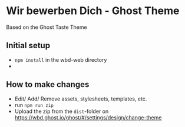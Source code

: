 # Wir bewerben Dich - Ghost Theme

Based on the Ghost Taste Theme

## Initial setup
- `npm install` in the wbd-web directory
- 

## How to make changes

- Edit/ Add/ Remove assets, stylesheets, templates, etc.
- run `npm run zip`
- Upload the zip from the `dist`-folder on https://wbd.ghost.io/ghost/#/settings/design/change-theme